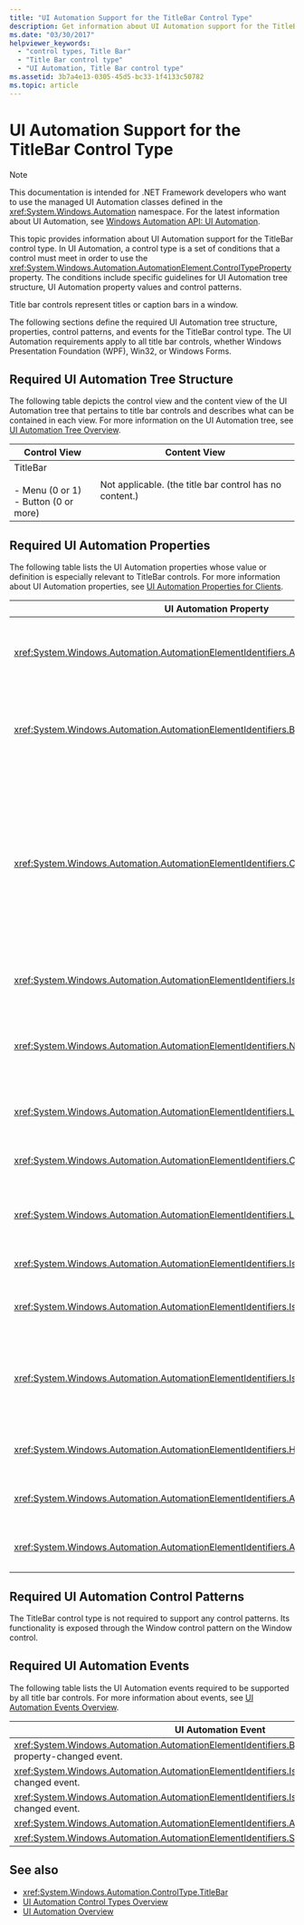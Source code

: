 ```yaml
---
title: "UI Automation Support for the TitleBar Control Type"
description: Get information about UI Automation support for the TitleBar control type. Learn the required tree structure, properties, control patterns, and events.
ms.date: "03/30/2017"
helpviewer_keywords:
  - "control types, Title Bar"
  - "Title Bar control type"
  - "UI Automation, Title Bar control type"
ms.assetid: 3b7a4e13-0305-45d5-bc33-1f4133c50782
ms.topic: article
---
```

# UI Automation Support for the TitleBar Control Type

> [!NOTE]
> This documentation is intended for .NET Framework developers who want to use the managed UI Automation classes defined in the <xref:System.Windows.Automation> namespace. For the latest information about UI Automation, see [Windows Automation API: UI Automation](/windows/win32/winauto/entry-uiauto-win32).

 This topic provides information about UI Automation support for the TitleBar control type. In UI Automation, a control type is a set of conditions that a control must meet in order to use the <xref:System.Windows.Automation.AutomationElement.ControlTypeProperty> property. The conditions include specific guidelines for UI Automation tree structure, UI Automation property values and control patterns.

 Title bar controls represent titles or caption bars in a window.

 The following sections define the required UI Automation tree structure, properties, control patterns, and events for the TitleBar control type. The UI Automation requirements apply to all title bar controls, whether Windows Presentation Foundation (WPF), Win32, or Windows Forms.

<a name="Required_UI_Automation_Tree_Structure"></a>

## Required UI Automation Tree Structure

 The following table depicts the control view and the content view of the UI Automation tree that pertains to title bar controls and describes what can be contained in each view. For more information on the UI Automation tree, see [UI Automation Tree Overview](ui-automation-tree-overview.md).

|Control View|Content View|
|------------------|------------------|
|TitleBar<br /><br /> -   Menu (0 or 1)<br />-   Button (0 or more)|Not applicable. (the title bar control has no content.)|

<a name="Required_UI_Automation_Properties"></a>

## Required UI Automation Properties

 The following table lists the UI Automation properties whose value or definition is especially relevant to TitleBar controls. For more information about UI Automation properties, see [UI Automation Properties for Clients](ui-automation-properties-for-clients.md).

|UI Automation Property|Value|Notes|
|------------------------------------------------------------------------------------|-----------|-----------|
|<xref:System.Windows.Automation.AutomationElementIdentifiers.AutomationIdProperty>|See notes.|The value of this property needs to be unique across all controls in an application.|
|<xref:System.Windows.Automation.AutomationElementIdentifiers.BoundingRectangleProperty>|See notes.|The bounding rectangle of a title bar must encompass all of the controls contained within it.|
|<xref:System.Windows.Automation.AutomationElementIdentifiers.ClickablePointProperty>|See notes.|Supported if there is a bounding rectangle. If not every point within the bounding rectangle is clickable, and you perform specialized hit testing, then override and provide a clickable point.|
|<xref:System.Windows.Automation.AutomationElementIdentifiers.IsKeyboardFocusableProperty>|False|Title bars never have keyboard focus.|
|<xref:System.Windows.Automation.AutomationElementIdentifiers.NameProperty>|""|The title bar is not content; its textual information is exposed on the parent window.|
|<xref:System.Windows.Automation.AutomationElementIdentifiers.LabeledByProperty>|See notes.|The title bar control usually does not have a label.|
|<xref:System.Windows.Automation.AutomationElementIdentifiers.ControlTypeProperty>|TitleBar|This value is the same for all UI frameworks.|
|<xref:System.Windows.Automation.AutomationElementIdentifiers.LocalizedControlTypeProperty>|"title bar"|Localized string corresponding to the TitleBar control type.|
|<xref:System.Windows.Automation.AutomationElementIdentifiers.IsContentElementProperty>|False|The title bar control is never content.|
|<xref:System.Windows.Automation.AutomationElementIdentifiers.IsControlElementProperty>|True|The title bar control must always be a control.|
|<xref:System.Windows.Automation.AutomationElementIdentifiers.IsOffscreenProperty>|Depends|This control will return a value depending on whether the title bar is visible on the screen.|
|<xref:System.Windows.Automation.AutomationElementIdentifiers.HelpTextProperty>|""|It is not necessary to expose Help text.|
|<xref:System.Windows.Automation.AutomationElementIdentifiers.AcceleratorKeyProperty>|""|Title bars never have accelerator keys.|
|<xref:System.Windows.Automation.AutomationElementIdentifiers.AccessKeyProperty>|""|The title bar control does not have an access key.|

<a name="Required_UI_Automation_Control_Patterns"></a>

## Required UI Automation Control Patterns

 The TitleBar control type is not required to support any control patterns. Its functionality is exposed through the Window control pattern on the Window control.

## Required UI Automation Events

 The following table lists the UI Automation events required to be supported by all title bar controls. For more information about events, see [UI Automation Events Overview](ui-automation-events-overview.md).

|UI Automation Event|Support|Notes|
|---------------------------------------------------------------------------------|-------------|-----------|
|<xref:System.Windows.Automation.AutomationElementIdentifiers.BoundingRectangleProperty> property-changed event.|Required|None|
|<xref:System.Windows.Automation.AutomationElementIdentifiers.IsOffscreenProperty> property-changed event.|Required|None|
|<xref:System.Windows.Automation.AutomationElementIdentifiers.IsEnabledProperty> property-changed event.|Never|None|
|<xref:System.Windows.Automation.AutomationElementIdentifiers.AutomationFocusChangedEvent>|Never|None|
|<xref:System.Windows.Automation.AutomationElementIdentifiers.StructureChangedEvent>|Required|None|

## See also

- <xref:System.Windows.Automation.ControlType.TitleBar>
- [UI Automation Control Types Overview](ui-automation-control-types-overview.md)
- [UI Automation Overview](ui-automation-overview.md)
